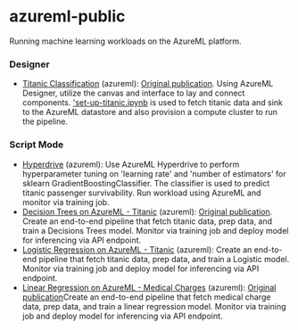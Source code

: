 # azureml-public
Running machine learning workloads on the AzureML platform. 

### Designer
- [Titanic Classification](designer-pipeline-decisiontrees-titanic) (azureml): [Original publication](https://medium.com/@manwill/getting-started-with-azureml-pipeline-and-decision-trees-9f1d19e2b139). Using AzureML Designer, utilize the canvas and interface to lay and connect components. ['set-up-titanic.ipynb](designer-pipeline-decisiontrees-titanic/set-up-titanic.ipynb) is used to fetch titanic data and sink to the AzureML datastore and also provision a compute cluster to run the pipeline. 

### Script Mode
- [Hyperdrive](link) (azureml): Use AzureML Hyperdrive to perform hyperparameter tuning on 'learning rate' and 'number of estimators' for sklearn GradientBoostingClassifier. The classifier is used to predict titanic passenger survivability. Run workload using AzureML and monitor via training job.
- [Decision Trees on AzureML - Titanic](pipeline-decisiontrees-titanic) (azureml): [Original publication](https://medium.com/@manwill/getting-started-with-azureml-pipeline-and-decision-trees-9f1d19e2b139). Create an end-to-end pipeline that fetch titanic data, prep data, and train a Decisions Trees model. Monitor via training job and deploy model for inferencing via API endpoint.
- [Logistic Regression on AzureML - Titanic](pipeline-logistic-titanic) (azureml): Create an end-to-end pipeline that fetch titanic data, prep data, and train a Logistic model. Monitor via training job and deploy model for inferencing via API endpoint.
- [Linear Regression on AzureML - Medical Charges](regression_insurance) (azureml): [Original publication](https://medium.com/@manwill/predicting-medical-charges-using-azureml-and-sklearn-linear-regression-9231d8e23b3c)Create an end-to-end pipeline that fetch medical charge data, prep data, and train a linear regression model. Monitor via training job and deploy model for inferencing via API endpoint. 

